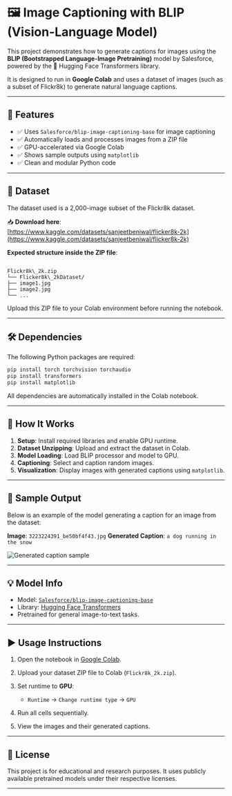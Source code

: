 # 🖼️ Image Captioning with BLIP (Vision-Language Model)

This project demonstrates how to generate captions for images using the **BLIP (Bootstrapped Language-Image Pretraining)** model by Salesforce, powered by the 🤗 Hugging Face Transformers library.

It is designed to run in **Google Colab** and uses a dataset of images (such as a subset of Flickr8k) to generate natural language captions.

---

## 📌 Features

- ✅ Uses `Salesforce/blip-image-captioning-base` for image captioning  
- ✅ Automatically loads and processes images from a ZIP file  
- ✅ GPU-accelerated via Google Colab  
- ✅ Shows sample outputs using `matplotlib`  
- ✅ Clean and modular Python code  

---

## 📁 Dataset

The dataset used is a 2,000-image subset of the Flickr8k dataset.

📥 **Download here**:  
[https://www.kaggle.com/datasets/sanjeetbeniwal/flicker8k-2k](https://www.kaggle.com/datasets/sanjeetbeniwal/flicker8k-2k)

**Expected structure inside the ZIP file**:

```

Flickr8k\_2k.zip
└── Flicker8k\_2kDataset/
├── image1.jpg
├── image2.jpg
└── ...

````

Upload this ZIP file to your Colab environment before running the notebook.

---

## 🛠️ Dependencies

The following Python packages are required:

```bash
pip install torch torchvision torchaudio
pip install transformers
pip install matplotlib
````

All dependencies are automatically installed in the Colab notebook.

---

## 🚀 How It Works

1. **Setup**: Install required libraries and enable GPU runtime.
2. **Dataset Unzipping**: Upload and extract the dataset in Colab.
3. **Model Loading**: Load BLIP processor and model to GPU.
4. **Captioning**: Select and caption random images.
5. **Visualization**: Display images with generated captions using `matplotlib`.

---

## 📸 Sample Output

Below is an example of the model generating a caption for an image from the dataset:

**Image**: `3223224391_be50bf4f43.jpg`
**Generated Caption**: `a dog running in the snow`

![Generated caption sample](images/sample_output.jpg)

---

## 💡 Model Info

* Model: [`Salesforce/blip-image-captioning-base`](https://huggingface.co/Salesforce/blip-image-captioning-base)
* Library: [Hugging Face Transformers](https://huggingface.co/docs/transformers/index)
* Pretrained for general image-to-text tasks.

---

## ▶️ Usage Instructions

1. Open the notebook in [Google Colab](https://colab.research.google.com/).
2. Upload your dataset ZIP file to Colab (`Flickr8k_2k.zip`).
3. Set runtime to **GPU**:

   * `Runtime` → `Change runtime type` → `GPU`
4. Run all cells sequentially.
5. View the images and their generated captions.

---

## 📄 License

This project is for educational and research purposes. It uses publicly available pretrained models under their respective licenses.

---


